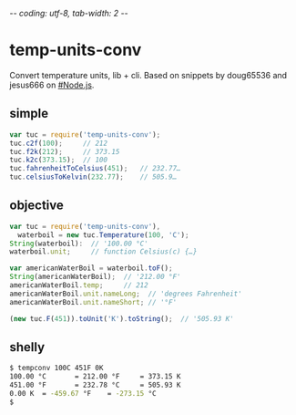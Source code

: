 -*- coding: utf-8, tab-width: 2 -*-

temp-units-conv
===============
Convert temperature units, lib + cli.
Based on snippets by doug65536 and jesus666 on [#Node.js](irc://irc.freenode.net/Node.js).

simple
------
```javascript
var tuc = require('temp-units-conv');
tuc.c2f(100);     // 212
tuc.f2k(212);     // 373.15
tuc.k2c(373.15);  // 100
tuc.fahrenheitToCelsius(451);   // 232.77…
tuc.celsiusToKelvin(232.77);    // 505.9…
```

objective
---------
```javascript
var tuc = require('temp-units-conv'),
  waterboil = new tuc.Temperature(100, 'C');
String(waterboil):  // '100.00 °C'
waterboil.unit;     // function Celsius(c) {…}

var americanWaterBoil = waterboil.toF();
String(americanWaterBoil);  // '212.00 °F'
americanWaterBoil.temp;     // 212
americanWaterBoil.unit.nameLong;  // 'degrees Fahrenheit'
americanWaterBoil.unit.nameShort; // '°F'

(new tuc.F(451)).toUnit('K').toString();  // '505.93 K'
```

shelly
------
```bash
$ tempconv 100C 451F 0K
100.00 °C       = 212.00 °F     = 373.15 K
451.00 °F       = 232.78 °C     = 505.93 K
0.00 K  = -459.67 °F    = -273.15 °C
$
```
